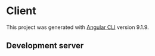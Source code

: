 # Client

This project was generated with [Angular CLI](https://github.com/angular/angular-cli) version 9.1.9.

## Development server

 